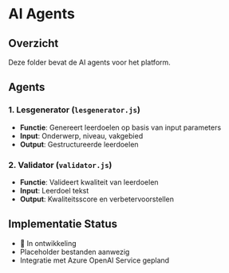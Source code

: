 # AI Agents

## Overzicht
Deze folder bevat de AI agents voor het platform.

## Agents

### 1. Lesgenerator (`lesgenerator.js`)
- **Functie**: Genereert leerdoelen op basis van input parameters
- **Input**: Onderwerp, niveau, vakgebied
- **Output**: Gestructureerde leerdoelen

### 2. Validator (`validator.js`)
- **Functie**: Valideert kwaliteit van leerdoelen
- **Input**: Leerdoel tekst
- **Output**: Kwaliteitsscore en verbetervoorstellen

## Implementatie Status
- 🔄 In ontwikkeling
- Placeholder bestanden aanwezig
- Integratie met Azure OpenAI Service gepland